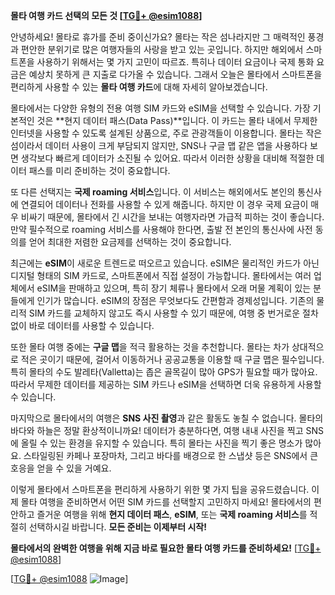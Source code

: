 **몰타 여행 카드 선택의 모든 것 [[TG💪+ @esim1088](https://t.me/s/esim1088)]**

안녕하세요! 몰타로 휴가를 준비 중이신가요? 몰타는 작은 섬나라지만 그 매력적인 풍경과 편안한 분위기로 많은 여행자들의 사랑을 받고 있는 곳입니다. 하지만 해외에서 스마트폰을 사용하기 위해서는 몇 가지 고민이 따르죠. 특히나 데이터 요금이나 국제 통화 요금은 예상치 못하게 큰 지출로 다가올 수 있습니다. 그래서 오늘은 몰타에서 스마트폰을 편리하게 사용할 수 있는 **몰타 여행 카드**에 대해 자세히 알아보겠습니다.

몰타에서는 다양한 유형의 전용 여행 SIM 카드와 eSIM을 선택할 수 있습니다. 가장 기본적인 것은 **현지 데이터 패스(Data Pass)**입니다. 이 카드는 몰타 내에서 무제한 인터넷을 사용할 수 있도록 설계된 상품으로, 주로 관광객들이 이용합니다. 몰타는 작은 섬이라서 데이터 사용이 크게 부담되지 않지만, SNS나 구글 맵 같은 앱을 사용하다 보면 생각보다 빠르게 데이터가 소진될 수 있어요. 따라서 이러한 상황을 대비해 적절한 데이터 패스를 미리 준비하는 것이 중요합니다.

또 다른 선택지는 **국제 roaming 서비스**입니다. 이 서비스는 해외에서도 본인의 통신사에 연결되어 데이터나 전화를 사용할 수 있게 해줍니다. 하지만 이 경우 국제 요금이 매우 비싸기 때문에, 몰타에서 긴 시간을 보내는 여행자라면 가급적 피하는 것이 좋습니다. 만약 필수적으로 roaming 서비스를 사용해야 한다면, 출발 전 본인의 통신사에 사전 동의를 얻어 최대한 저렴한 요금제를 선택하는 것이 중요합니다.

최근에는 **eSIM**이 새로운 트렌드로 떠오르고 있습니다. eSIM은 물리적인 카드가 아닌 디지털 형태의 SIM 카드로, 스마트폰에서 직접 설정이 가능합니다. 몰타에서는 여러 업체에서 eSIM을 판매하고 있으며, 특히 장기 체류나 몰타에서 오래 머물 계획이 있는 분들에게 인기가 많습니다. eSIM의 장점은 무엇보다도 간편함과 경제성입니다. 기존의 물리적 SIM 카드를 교체하지 않고도 즉시 사용할 수 있기 때문에, 여행 중 번거로운 절차 없이 바로 데이터를 사용할 수 있습니다.

또한 몰타 여행 중에는 **구글 맵**을 적극 활용하는 것을 추천합니다. 몰타는 차가 상대적으로 적은 곳이기 때문에, 걸어서 이동하거나 공공교통을 이용할 때 구글 맵은 필수입니다. 특히 몰타의 수도 발레타(Valletta)는 좁은 골목길이 많아 GPS가 필요할 때가 많아요. 따라서 무제한 데이터를 제공하는 SIM 카드나 eSIM을 선택하면 더욱 유용하게 사용할 수 있습니다.

마지막으로 몰타에서의 여행은 **SNS 사진 촬영**과 같은 활동도 놓칠 수 없습니다. 몰타의 바다와 하늘은 정말 환상적이니까요! 데이터가 충분하다면, 여행 내내 사진을 찍고 SNS에 올릴 수 있는 환경을 유지할 수 있습니다. 특히 몰타는 사진을 찍기 좋은 명소가 많아요. 스타일링된 카페나 포장마차, 그리고 바다를 배경으로 한 스냅샷 등은 SNS에서 큰 호응을 얻을 수 있을 거예요.

이렇게 몰타에서 스마트폰을 편리하게 사용하기 위한 몇 가지 팁을 공유드렸습니다. 이제 몰타 여행을 준비하면서 어떤 SIM 카드를 선택할지 고민하지 마세요! 몰타에서의 편안하고 즐거운 여행을 위해 **현지 데이터 패스**, **eSIM**, 또는 **국제 roaming 서비스**를 적절히 선택하시길 바랍니다. **모든 준비는 이제부터 시작!** 

**몰타에서의 완벽한 여행을 위해 지금 바로 필요한 몰타 여행 카드를 준비하세요!** [[TG💪+ @esim1088](https://t.me/s/esim1088)]

[[TG💪+ @esim1088](https://t.me/s/esim1088) ![Image](https://i.postimg.cc/Y0z9fWf4/image.png)]